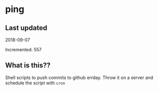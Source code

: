 # ping

## Last updated
2018-09-07

Incremented: 557

## What is this??
Shell scripts to push commits to github errday. Throw it on a server and schedule the script with `cron`
